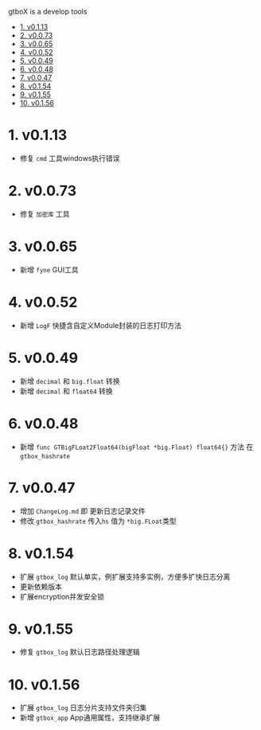 gtboX is a develop tools
<!-- TOC -->

- [1. v0.1.13](#1-v0113)
- [2. v0.0.73](#2-v0073)
- [3. v0.0.65](#3-v0065)
- [4. v0.0.52](#4-v0052)
- [5. v0.0.49](#5-v0049)
- [6. v0.0.48](#6-v0048)
- [7. v0.0.47](#7-v0047)
- [8. v0.1.54](#8-v0154)
- [9. v0.1.55](#9-v0155)
- [10. v0.1.56](#10-v0156)

<!-- /TOC -->
# 1. v0.1.13
* 修复 `cmd` 工具windows执行错误

# 2. v0.0.73
* 修复 `加密库` 工具

# 3. v0.0.65
* 新增 `fyne` GUI工具

# 4. v0.0.52
* 新增 `LogF` 快捷含自定义Module封装的日志打印方法

# 5. v0.0.49
* 新增 `decimal` 和 `big.float` 转换
* 新增 `decimal` 和 `float64` 转换

# 6. v0.0.48
* 新增  `func GTBigFLoat2Float64(bigFloat *big.Float) float64{}` 方法 在 `gtbox_hashrate`

# 7. v0.0.47
* 增加 `ChangeLog.md` 即 更新日志记录文件
* 修改 `gtbox_hashrate` 传入`hs` 值为 `*big.FLoat`类型

# 8. v0.1.54
* 扩展 `gtbox_log` 默认单实，例扩展支持多实例，方便多扩快日志分离
* 更新依赖版本
* 扩展encryption并发安全锁

# 9. v0.1.55
* 修复 `gtbox_log` 默认日志路径处理逻辑

# 10. v0.1.56
* 扩展 `gtbox_log` 日志分片支持文件夹归集
* 新增 `gtbox_app` App通用属性，支持继承扩展